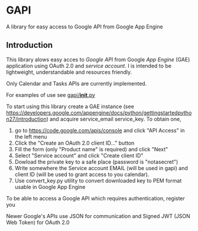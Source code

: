 GAPI
====
A library for easy access to Google API from Google App Engine

Introduction
------------
This library alows easy acces to *Google API* from Google *App Engine* (GAE)
application using OAuth 2.0 and *service account*. I is intended to be
lightweight, understandable and resources friendly.

Only Calendar and Tasks APIs are currently implemented.

For examples of use see [gapi/__init__.py](gapi/__init__.py)

To start using this library create a GAE instance (see
https://developers.google.com/appengine/docs/python/gettingstartedpython27/introduction)
and acquire service_email service_key. To obtain one, 
1. go to https://code.google.com/apis/console and click "API Access" in the left menu
2. Click the "Create an OAuth 2.0 client ID..." button
3. Fill the form (only "Product name" is required) and click "Next"
4. Select "Service account"  and click "Create client ID"
5. Dowload the private key to a safe place (password is "notasecret")
6. Write somewhere the Service account EMAIL (will be used in gapi) and client ID (will be used to grant access to you calendar).
7. Use convert_key.py utility to convert downloaded key to PEM format usable in Google App Engine

To be able to access a Google API which requires authentication, register you


Newer Google's APIs use JSON for communication and Signed JWT (JSON Web Token) for OAuth 2.0
